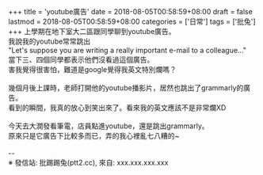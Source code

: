 +++
title = 'youtube廣告'
date = 2018-08-05T00:58:59+08:00
draft = false
lastmod = 2018-08-05T00:58:59+08:00
categories = ['日常']
tags = ['批兔']
+++
上學期在地下室大二區跟同學聊到youtube廣告。<br>
我說我的youtube常常跳出<br>
"Let's suppose you are writing a really important e-mail to a colleague..."<br>
當下三、四個同學都表示他們沒看過這個廣告。<br>
害我覺得很害怕，難道是google覺得我英文特別爛嗎？<br>
<br>
幾個月後上課時，老師打開他的youtube播影片，居然也跳出了grammarly的廣告。<br>
看到的瞬間，我真的放心到笑出來了。看來我的英文應該不是非常爛XD<br>
<br>
今天去大潤發看筆電，店員點進youtube，還是跳出grammarly。<br>
原來只是它廣告下比較多而已，弄的我心裡亂七八糟的~<br>
<br>
--<br>
※ 發信站: 批踢踢兔(ptt2.cc), 來自: xxx.xxx.xxx.xxx <br>
